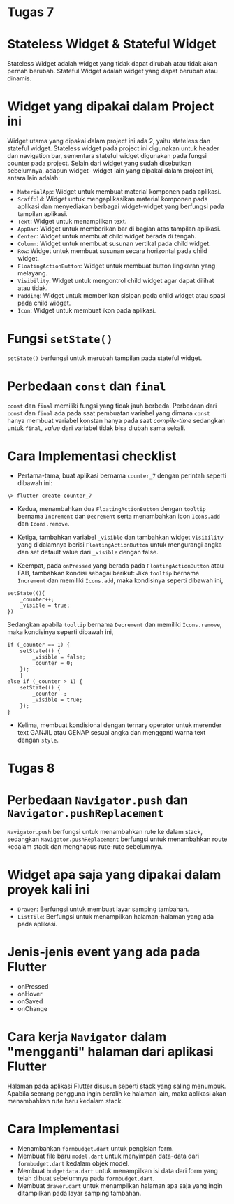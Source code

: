 # Tugas 7
# Stateless Widget & Stateful Widget
Stateless Widget adalah widget yang tidak dapat dirubah atau tidak akan pernah berubah.
Stateful Widget adalah widget yang dapat berubah atau dinamis.
# Widget yang dipakai dalam Project ini
Widget utama yang dipakai dalam project ini ada 2, yaitu stateless dan stateful widget. Stateless widget
pada project ini digunakan untuk header dan navigation bar, sementara stateful widget digunakan
pada fungsi counter pada project. Selain dari widget yang sudah disebutkan sebelumnya, adapun widget-
widget lain yang dipakai dalam project ini, antara lain adalah:

- `MaterialApp`: Widget untuk membuat material komponen pada aplikasi.
- `Scaffold`: Widget untuk mengaplikasikan material komponen pada aplikasi dan menyediakan berbagai widget-widget yang berfungsi pada tampilan aplikasi.
- `Text`: Widget untuk menampilkan text.
- `AppBar`: Widget untuk memberikan bar di bagian atas tampilan aplikasi.
- `Center`: Widget untuk membuat child widget berada di tengah.
- `Column`: Widget untuk membuat susunan vertikal pada child widget.
- `Row`: Widget untuk membuat susunan secara horizontal pada child widget.
- `FloatingActionButton`: Widget untuk membuat button lingkaran yang melayang.
- `Visibility`: Widget untuk mengontrol child widget agar dapat dilihat atau tidak.
- `Padding`: Widget untuk memberikan sisipan pada child widget atau spasi pada child widget.
- `Icon`: Widget untuk membuat ikon pada aplikasi.
# Fungsi `setState()`
`setState()` berfungsi untuk merubah tampilan pada stateful widget.
# Perbedaan `const` dan `final`
`const` dan `final` memiliki fungsi yang tidak jauh berbeda. Perbedaan dari `const` dan `final` ada
pada saat pembuatan variabel yang dimana `const` hanya membuat variabel konstan hanya 
pada saat _compile-time_ sedangkan untuk `final`, _value_ dari variabel tidak bisa diubah sama sekali. 
# Cara Implementasi checklist
- Pertama-tama, buat aplikasi bernama `counter_7` dengan perintah seperti dibawah ini:
```
\> flutter create counter_7
```
- Kedua, menambahkan dua `FloatingActionButton` dengan  `tooltip` bernama `Increment` dan `Decrement` serta menambahkan icon `Icons.add` dan `Icons.remove`.

- Ketiga, tambahkan variabel `_visible` dan tambahkan widget `Visibility` yang didalamnya berisi `FloatingActionButton` untuk mengurangi angka dan set default value dari `_visible` dengan false.

- Keempat, pada `onPressed` yang berada pada `FloatingActionButton` atau FAB, tambahkan kondisi sebagai berikut:
Jika `tooltip` bernama `Increment` dan memiliki `Icons.add`, maka kondisinya seperti dibawah ini,
```
setState((){
    _counter++;
    _visible = true;
})
```
Sedangkan apabila `tooltip` bernama `Decrement` dan memiliki `Icons.remove`, maka kondisinya seperti dibawah ini,
```
if (_counter == 1) {
    setState(() {
        _visible = false;
        _counter = 0;
    });
    }
else if (_counter > 1) {
    setState(() {
        _counter--;
        _visible = true;
    });
}
```
- Kelima, membuat kondisional dengan ternary operator untuk merender text GANJIL atau GENAP sesuai angka dan mengganti warna text dengan `style`.

# Tugas 8

# Perbedaan `Navigator.push` dan `Navigator.pushReplacement`
`Navigator.push` berfungsi untuk menambahkan rute ke dalam stack, sedangkan `Navigator.pushReplacement` berfungsi untuk menambahkan route kedalam stack dan menghapus rute-rute sebelumnya.

# Widget apa saja yang dipakai dalam proyek kali ini
- `Drawer`: Berfungsi untuk membuat layar samping tambahan.
- `ListTile`: Berfungsi untuk menampilkan halaman-halaman yang ada pada aplikasi.

# Jenis-jenis event yang ada pada Flutter
- onPressed
- onHover
- onSaved
- onChange

# Cara kerja `Navigator` dalam "mengganti" halaman dari aplikasi Flutter
Halaman pada aplikasi Flutter disusun seperti stack yang saling menumpuk. Apabila seorang pengguna ingin beralih ke halaman lain, maka aplikasi akan menambahkan rute baru kedalam stack.

# Cara Implementasi
- Menambahkan `formbudget.dart` untuk pengisian form.
- Membuat file baru `model.dart` untuk menyimpan data-data dari `formbudget.dart` kedalam objek model.
- Membuat `budgetdata.dart` untuk menampilkan isi data dari form yang telah dibuat sebelumnya pada `formbudget.dart`.
- Membuat `drawer.dart` untuk menampilkan halaman apa saja yang ingin ditampilkan pada layar samping tambahan.